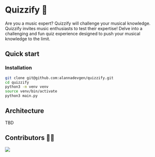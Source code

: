 # Quizzify :musical_score:

Are you a music expert? Quizzify will challenge your musical knowledge. Quizzify invites music enthusiasts to test their expertise! Delve into a challenging and fun quiz experience designed to push your musical knowledge to the limit.

## Quick start

### Installation

```bash
git clone git@github.com:alannadevgen/quizzify.git
cd quizzify
python3 -m venv venv
source venv/bin/activate
python3 main.py
```

## Architecture

TBD

## Contributors :woman_technologist:

<a href="https://github.com/alannadevgen/quizzify/graphs/contributors">
  <img src="https://contrib.rocks/image?repo=alannadevgen/quizzify" />
</a>